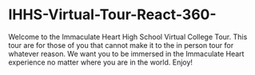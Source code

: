 # IHHS-Virtual-Tour-React-360-

Welcome to the Immaculate Heart High School Virtual College Tour. This tour are for those of you that cannot make it to the in person tour for whatever reason. We want you to be immersed in the Immaculate Heart experience no matter where you are in the world. Enjoy! 
